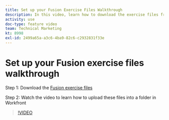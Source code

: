 ```yaml
---
title: Set up your Fusion Exercise Files Walkthrough
description: In this video, learn how to download the exercise files from Workfront One and upload these files into a folder in Workfront, in [!DNL Adobe Workfront Fusion].
activity: use
doc-type: feature video
team: Technical Marketing
kt: 8998
exl-id: 2499a65a-a3c6-4ba9-82c6-c2932831f33e
---
```

# Set up your Fusion exercise files walkthrough

Step 1: Download the [Fusion exercise files](/help/assets/fusion-exercise-files.zip)

Step 2: Watch the video to learn how to upload these files into a folder in Workfront

>[!VIDEO](https://video.tv.adobe.com/v/335258/?quality=12)
